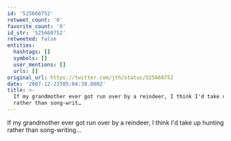 ```yaml
---
id: '525660752'
retweet_count: '0'
favorite_count: '0'
id_str: '525660752'
retweeted: false
entities:
  hashtags: []
  symbols: []
  user_mentions: []
  urls: []
original_url: https://twitter.com/jth/status/525660752
date: '2007-12-23T05:04:38.000Z'
title: >-
  If my grandmother ever got run over by a reindeer, I think I'd take up hunting
  rather than song-writ…
---
```


If my grandmother ever got run over by a reindeer, I think I'd take up hunting rather than song-writing...